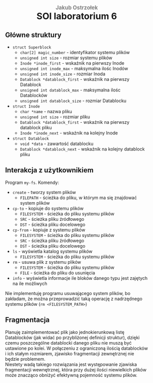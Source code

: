 <div style="padding: 2% 5%;">

<h1 style="text-align: center;">
<div style="color:grey; font-size: 0.6em;">Jakub Ostrzołek</div>
<div>SOI laboratorium 6</div>
</h1>

## Główne struktury
* `struct Superblock`
  * `char[2] magic_number` - identyfikator systemu plików
  * `unsigned int size` - rozmiar systemu plików
  * `Inode *inode_first` - wskaźnik na pierwszy Inode
  * `unsigned int inode_max` - maksymalna ilośc Inodów
  * `unsigned int inode_size` - rozmiar Inoda
  * `Datablock *datablock_first` - wskaźnik na pierwszy Datablock
  * `unsigned int datablock_max` - maksymalna ilośc Datablocków
  * `unsigned int datablock_size` - rozmiar Datablocku
* `struct Inode`
  * `char *name` - nazwa pliku
  * `unsigned int size` - rozmiar pliku
  * `Datablock *datablock_first` - wskaźnik na pierwszy datablock pliku
  * `Inode *inode_next` - wskaźnik na kolejny Inode
* `struct Datablock`
  * `void *data` - zawartość datablocku
  * `Datablock *datablock_next` - wskaźnik na kolejny datablock pliku

## Interakcja z użytkownikiem
Program `my-fs`. Komendy:
  * `create` - tworzy system plików
    * `FILEPATH` - ścieżka do pliku, w którym ma się znajdować system plików
  * `cp-to` - kopiuje do systemu plików
    * `FILESYSTEM` - ścieżka do pliku systemu plików
    * `SRC` - ścieżka pliku źródłowego
    * `DST` - ścieżka pliku docelowego
  * `cp-from` - kopiuje z systemu plików
    * `FILESYSTEM` - ścieżka do pliku systemu plików
    * `SRC` - ścieżka pliku źródłowego
    * `DST` - ścieżka pliku docelowego
  * `ls` - wyświetla katalog systemu plików
    * `FILESYSTEM` - ścieżka do pliku systemu plików
  * `rm` - usuwa plik z systemu plików
    * `FILESYSTEM` - ścieżka do pliku systemu plików
    * `FILE` - ścieżka do pliku do usunięcia
  * `info` - wyświetla informacje ile bloków danego typu jest zajętych na ile możliwych

Nie implementuję programu usuwającego system plików, bo zakładam, że można przeprowadzić taką operację z nadrzędnego systemu plików (`rm <FILESYSTEM_PATH>`)

## Fragmentacja
Planuję zaimplementować plik jako jednokierunkową listę Datablocków (jak widać po przybliżonej definicji struktur), dzięki czemu poszczególne datablocki danego pliku nie muszą być ustawione po kolei. W połączeniu z ograniczoną ilością datablocków i ich stałym rozmiarem, zjawisko fragmentacji zewnętrznej nie będzie problemem.  
Niestety wadą takiego rozwiązania jest występowanie zjawiska fragmentacji wewnętrznej, która przy dużej ilości niewielkich plików może znacząco obniżyć efektywną pojemność systemu plików.

</div>